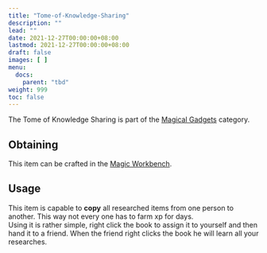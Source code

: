 ```yaml
---
title: "Tome-of-Knowledge-Sharing"
description: ""
lead: ""
date: 2021-12-27T00:00:00+08:00
lastmod: 2021-12-27T00:00:00+08:00
draft: false
images: [ ]
menu:
  docs:
    parent: "tbd"
weight: 999
toc: false
---
```


The Tome of Knowledge Sharing is part of the [Magical Gadgets](/docs/slimefun/magical-gadgets) category.

## Obtaining

This item can be crafted in the [Magic Workbench](/docs/slimefun/magic-workbench).

## Usage

This item is capable to **copy** all researched items from one person to another. This way not every one has to farm xp for days.  
Using it is rather simple, right click the book to assign it to yourself and then hand it to a friend. When the friend right clicks the book he will learn all your researches.
